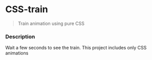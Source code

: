 # CSS-train

> Train animation using pure CSS

### Description

Wait a few seconds to see the train. This project includes only CSS animations
